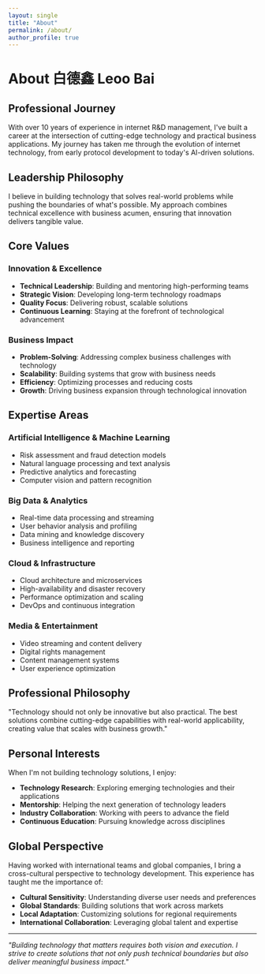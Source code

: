 ```yaml
---
layout: single
title: "About"
permalink: /about/
author_profile: true
---
```


# About 白德鑫 Leoo Bai

## Professional Journey

With over 10 years of experience in internet R&D management, I've built a career at the intersection of cutting-edge technology and practical business applications. My journey has taken me through the evolution of internet technology, from early protocol development to today's AI-driven solutions.

## Leadership Philosophy

I believe in building technology that solves real-world problems while pushing the boundaries of what's possible. My approach combines technical excellence with business acumen, ensuring that innovation delivers tangible value.

## Core Values

### Innovation & Excellence
- **Technical Leadership**: Building and mentoring high-performing teams
- **Strategic Vision**: Developing long-term technology roadmaps
- **Quality Focus**: Delivering robust, scalable solutions
- **Continuous Learning**: Staying at the forefront of technological advancement

### Business Impact
- **Problem-Solving**: Addressing complex business challenges with technology
- **Scalability**: Building systems that grow with business needs
- **Efficiency**: Optimizing processes and reducing costs
- **Growth**: Driving business expansion through technological innovation

## Expertise Areas

### Artificial Intelligence & Machine Learning
- Risk assessment and fraud detection models
- Natural language processing and text analysis
- Predictive analytics and forecasting
- Computer vision and pattern recognition

### Big Data & Analytics
- Real-time data processing and streaming
- User behavior analysis and profiling
- Data mining and knowledge discovery
- Business intelligence and reporting

### Cloud & Infrastructure
- Cloud architecture and microservices
- High-availability and disaster recovery
- Performance optimization and scaling
- DevOps and continuous integration

### Media & Entertainment
- Video streaming and content delivery
- Digital rights management
- Content management systems
- User experience optimization

## Professional Philosophy

"Technology should not only be innovative but also practical. The best solutions combine cutting-edge capabilities with real-world applicability, creating value that scales with business growth."

## Personal Interests

When I'm not building technology solutions, I enjoy:
- **Technology Research**: Exploring emerging technologies and their applications
- **Mentorship**: Helping the next generation of technology leaders
- **Industry Collaboration**: Working with peers to advance the field
- **Continuous Education**: Pursuing knowledge across disciplines

## Global Perspective

Having worked with international teams and global companies, I bring a cross-cultural perspective to technology development. This experience has taught me the importance of:

- **Cultural Sensitivity**: Understanding diverse user needs and preferences
- **Global Standards**: Building solutions that work across markets
- **Local Adaptation**: Customizing solutions for regional requirements
- **International Collaboration**: Leveraging global talent and expertise

---

*"Building technology that matters requires both vision and execution. I strive to create solutions that not only push technical boundaries but also deliver meaningful business impact."*